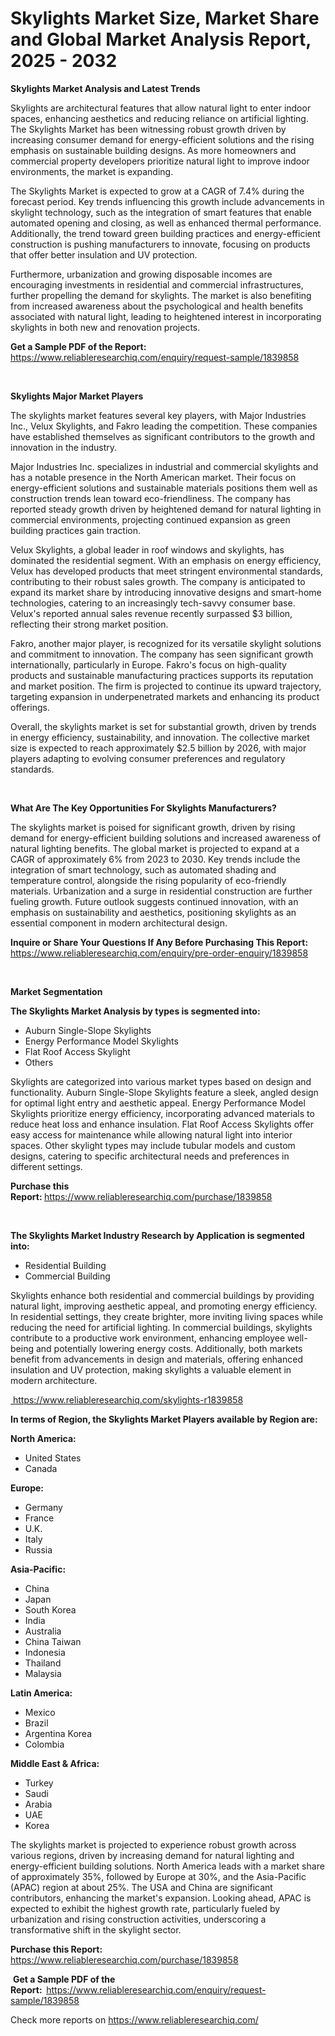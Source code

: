 <p><h1>Skylights Market Size, Market Share and Global Market Analysis Report, 2025 - 2032</h1></p><p><strong>Skylights Market Analysis and Latest Trends</strong></p>
<p><p>Skylights are architectural features that allow natural light to enter indoor spaces, enhancing aesthetics and reducing reliance on artificial lighting. The Skylights Market has been witnessing robust growth driven by increasing consumer demand for energy-efficient solutions and the rising emphasis on sustainable building designs. As more homeowners and commercial property developers prioritize natural light to improve indoor environments, the market is expanding.</p><p>The Skylights Market is expected to grow at a CAGR of 7.4% during the forecast period. Key trends influencing this growth include advancements in skylight technology, such as the integration of smart features that enable automated opening and closing, as well as enhanced thermal performance. Additionally, the trend toward green building practices and energy-efficient construction is pushing manufacturers to innovate, focusing on products that offer better insulation and UV protection.</p><p>Furthermore, urbanization and growing disposable incomes are encouraging investments in residential and commercial infrastructures, further propelling the demand for skylights. The market is also benefiting from increased awareness about the psychological and health benefits associated with natural light, leading to heightened interest in incorporating skylights in both new and renovation projects.</p></p>
<p><strong>Get a Sample PDF of the Report:&nbsp;</strong> <a href="https://www.reliableresearchiq.com/enquiry/request-sample/1839858?utm_campaign=2757&utm_medium=2&utm_source=Github&utm_content=ia&utm_term=04042025&utm_id=skylights">https://www.reliableresearchiq.com/enquiry/request-sample/1839858</a></p>
<p>&nbsp;</p>
<p><strong>Skylights Major Market Players</strong></p>
<p><p>The skylights market features several key players, with Major Industries Inc., Velux Skylights, and Fakro leading the competition. These companies have established themselves as significant contributors to the growth and innovation in the industry.</p><p>Major Industries Inc. specializes in industrial and commercial skylights and has a notable presence in the North American market. Their focus on energy-efficient solutions and sustainable materials positions them well as construction trends lean toward eco-friendliness. The company has reported steady growth driven by heightened demand for natural lighting in commercial environments, projecting continued expansion as green building practices gain traction.</p><p>Velux Skylights, a global leader in roof windows and skylights, has dominated the residential segment. With an emphasis on energy efficiency, Velux has developed products that meet stringent environmental standards, contributing to their robust sales growth. The company is anticipated to expand its market share by introducing innovative designs and smart-home technologies, catering to an increasingly tech-savvy consumer base. Velux's reported annual sales revenue recently surpassed $3 billion, reflecting their strong market position.</p><p>Fakro, another major player, is recognized for its versatile skylight solutions and commitment to innovation. The company has seen significant growth internationally, particularly in Europe. Fakro's focus on high-quality products and sustainable manufacturing practices supports its reputation and market position. The firm is projected to continue its upward trajectory, targeting expansion in underpenetrated markets and enhancing its product offerings. </p><p>Overall, the skylights market is set for substantial growth, driven by trends in energy efficiency, sustainability, and innovation. The collective market size is expected to reach approximately $2.5 billion by 2026, with major players adapting to evolving consumer preferences and regulatory standards.</p></p>
<p>&nbsp;</p>
<p><strong>What Are The Key Opportunities For Skylights Manufacturers?</strong></p>
<p><p>The skylights market is poised for significant growth, driven by rising demand for energy-efficient building solutions and increased awareness of natural lighting benefits. The global market is projected to expand at a CAGR of approximately 6% from 2023 to 2030. Key trends include the integration of smart technology, such as automated shading and temperature control, alongside the rising popularity of eco-friendly materials. Urbanization and a surge in residential construction are further fueling growth. Future outlook suggests continued innovation, with an emphasis on sustainability and aesthetics, positioning skylights as an essential component in modern architectural design.</p></p>
<p><strong>Inquire or Share Your Questions If Any Before Purchasing This Report:</strong> <a href="https://www.reliableresearchiq.com/enquiry/pre-order-enquiry/1839858?utm_campaign=2757&utm_medium=2&utm_source=Github&utm_content=ia&utm_term=04042025&utm_id=skylights">https://www.reliableresearchiq.com/enquiry/pre-order-enquiry/1839858</a></p>
<p>&nbsp;</p>
<p><strong>Market Segmentation</strong></p>
<p><strong>The Skylights Market Analysis by types is segmented into:</strong></p>
<p><ul><li>Auburn Single-Slope Skylights</li><li>Energy Performance Model Skylights</li><li>Flat Roof Access Skylight</li><li>Others</li></ul></p>
<p><p>Skylights are categorized into various market types based on design and functionality. Auburn Single-Slope Skylights feature a sleek, angled design for optimal light entry and aesthetic appeal. Energy Performance Model Skylights prioritize energy efficiency, incorporating advanced materials to reduce heat loss and enhance insulation. Flat Roof Access Skylights offer easy access for maintenance while allowing natural light into interior spaces. Other skylight types may include tubular models and custom designs, catering to specific architectural needs and preferences in different settings.</p></p>
<p><strong>Purchase this Report:&nbsp;</strong><a href="https://www.reliableresearchiq.com/purchase/1839858?utm_campaign=2757&utm_medium=2&utm_source=Github&utm_content=ia&utm_term=04042025&utm_id=skylights">https://www.reliableresearchiq.com/purchase/1839858</a></p>
<p>&nbsp;</p>
<p><strong>The Skylights Market Industry Research by Application is segmented into:</strong></p>
<p><ul><li>Residential Building</li><li>Commercial Building</li></ul></p>
<p><p>Skylights enhance both residential and commercial buildings by providing natural light, improving aesthetic appeal, and promoting energy efficiency. In residential settings, they create brighter, more inviting living spaces while reducing the need for artificial lighting. In commercial buildings, skylights contribute to a productive work environment, enhancing employee well-being and potentially lowering energy costs. Additionally, both markets benefit from advancements in design and materials, offering enhanced insulation and UV protection, making skylights a valuable element in modern architecture.</p></p>
<p><a href="https://www.reliableresearchiq.com/skylights-r1839858?utm_campaign=2757&utm_medium=2&utm_source=Github&utm_content=ia&utm_term=04042025&utm_id=skylights">&nbsp;https://www.reliableresearchiq.com/skylights-r1839858</a></p>
<p><strong>In terms of Region, the Skylights Market Players available by Region are:</strong></p>
<p>
    <p> <strong> North America: </strong>
        <ul>
            <li>United States</li>
            <li>Canada</li>
        </ul>
        </p> 
    <p> <strong> Europe: </strong>
        <ul>
            <li>Germany</li>
            <li>France</li>
            <li>U.K.</li>
            <li>Italy</li>
            <li>Russia</li>
        </ul>
        </p> 
    <p> <strong> Asia-Pacific: </strong>
        <ul>
            <li>China</li>
            <li>Japan</li>
            <li>South Korea</li>
            <li>India</li>
            <li>Australia</li>
            <li>China Taiwan</li>
            <li>Indonesia</li>
            <li>Thailand</li>
            <li>Malaysia</li>
        </ul>
        </p> 
    <p> <strong> Latin America: </strong>
        <ul>
            <li>Mexico</li>
            <li>Brazil</li>
            <li>Argentina Korea</li>
            <li>Colombia</li>
        </ul>
        </p> 
    <p> <strong> Middle East & Africa: </strong>
        <ul>
            <li>Turkey</li>
            <li>Saudi</li>
            <li>Arabia</li>
            <li>UAE</li>
            <li>Korea</li>
        </ul>
    </p>
    </p>
<p><p>The skylights market is projected to experience robust growth across various regions, driven by increasing demand for natural lighting and energy-efficient building solutions. North America leads with a market share of approximately 35%, followed by Europe at 30%, and the Asia-Pacific (APAC) region at about 25%. The USA and China are significant contributors, enhancing the market's expansion. Looking ahead, APAC is expected to exhibit the highest growth rate, particularly fueled by urbanization and rising construction activities, underscoring a transformative shift in the skylight sector.</p></p>
<p><strong>Purchase this Report: </strong><a href="https://www.reliableresearchiq.com/purchase/1839858?utm_campaign=2757&utm_medium=2&utm_source=Github&utm_content=ia&utm_term=04042025&utm_id=skylights">https://www.reliableresearchiq.com/purchase/1839858</a></p>
<p>&nbsp;<strong>Get a Sample PDF of the Report:&nbsp;&nbsp;</strong><a href="https://www.reliableresearchiq.com/enquiry/request-sample/1839858?utm_campaign=2757&utm_medium=2&utm_source=Github&utm_content=ia&utm_term=04042025&utm_id=skylights">https://www.reliableresearchiq.com/enquiry/request-sample/1839858</a></p>
<p><strong></strong></p>
<p>Check more reports on <a href="https://www.reliableresearchiq.com/?utm_campaign=2757&utm_medium=2&utm_source=Github&utm_content=ia&utm_term=04042025&utm_id=skylights">https://www.reliableresearchiq.com/</a></p>